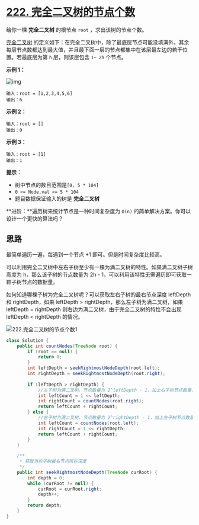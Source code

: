 # [222. 完全二叉树的节点个数](https://leetcode-cn.com/problems/count-complete-tree-nodes/)

给你一棵 **完全二叉树** 的根节点 `root` ，求出该树的节点个数。

[完全二叉树](https://baike.baidu.com/item/完全二叉树/7773232?fr=aladdin) 的定义如下：在完全二叉树中，除了最底层节点可能没填满外，其余每层节点数都达到最大值，并且最下面一层的节点都集中在该层最左边的若干位置。若最底层为第 `h` 层，则该层包含 `1~ 2h` 个节点。

 

**示例 1：**

![img](https://assets.leetcode.com/uploads/2021/01/14/complete.jpg)

```
输入：root = [1,2,3,4,5,6]
输出：6
```

**示例 2：**

```
输入：root = []
输出：0
```

**示例 3：**

```
输入：root = [1]
输出：1
```

 

**提示：**

- 树中节点的数目范围是`[0, 5 * 104]`
- `0 <= Node.val <= 5 * 104`
- 题目数据保证输入的树是 **完全二叉树**

 

**进阶：**遍历树来统计节点是一种时间复杂度为 `O(n)` 的简单解决方案。你可以设计一个更快的算法吗？

## 思路

最简单遍历一遍，每遇到一个节点 +1 即可。但是时间复杂度比较高。

可以利用完全二叉树中左右子树至少有一棵为满二叉树的特性。如果满二叉树子树高度为 h，那么该子树的节点数量为 2h - 1，可以利用该特性无需遍历即可获取一颗子树节点的数据量。

如何知道哪棵子树为完全二叉树呢？可以获取左右子树的最右节点深度 leftDepth 和 rightDepth，如果 leftDepth > rightDepth，那么左子树为满二叉树，如果 leftDepth = rightDepth 则右边为满二叉树，由于完全二叉树的特性不会出现 leftDepth < rightDepth 的情况。

![222.完全二叉树的节点个数1](https://camo.githubusercontent.com/9dda2135e7216b78bcd3d71377dfa37ae7dc8b262add58376383c58db9e3c97a/68747470733a2f2f696d672d626c6f672e6373646e696d672e636e2f32303230313132343039323633343133382e706e67)

```java
class Solution {
    public int countNodes(TreeNode root) {
        if (root == null) {
            return 0;
        }
        int leftDepth = seekRightmostNodeDepth(root.left);
        int rightDepth = seekRightmostNodeDepth(root.right);
        
        if (leftDepth > rightDepth) {
            //左子树为满二叉树，节点数量为 2^leftDepth - 1，加上右子树节点数量，要再 +1，为头结点
            int leftCount = 1 << leftDepth;
            int rightCount = countNodes(root.right);
            return leftCount + rightCount;
        } else {
            //右子树为满二叉树，节点数量为 2^rightDepth - 1，加上左子树节点数量，要再 +1，为头结点
            int leftCount = countNodes(root.left);
            int rightCount = 1 << rightDepth;
            return leftCount + rightCount;
        }
    }

    /**
     * 获取当前子树最右节点所在深度
     */
    public int seekRightmostNodeDepth(TreeNode curRoot) {
        int depth = 0;
        while (curRoot != null) {
            curRoot = curRoot.right;
            depth++;
        }
        return depth;
    }    
}
```


